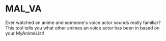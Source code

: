 # MAL_VA
Ever watched an anime and someone's voice actor sounds really familiar? This tool tells you what other animes an voice actor has been in based on your MyAnimeList!
